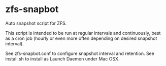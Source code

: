 # zfs-snapbot
Auto snapshot script for ZFS.

This script is intended to be run at regular intervals and continuously, best
as a cron job (hourly or even more often depending on desired snapshot interval).

See zfs-snapbot.conf to configure snapshot interval and retention.
See install.sh to install as Launch Daemon under Mac OSX.
